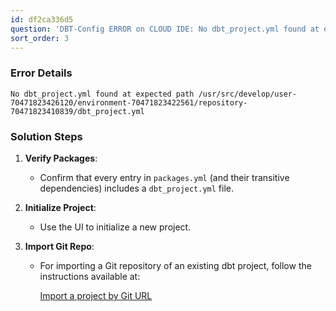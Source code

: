 ```yaml
---
id: df2ca336d5
question: 'DBT-Config ERROR on CLOUD IDE: No dbt_project.yml found at expected path'
sort_order: 3
---
```


### Error Details

```
No dbt_project.yml found at expected path /usr/src/develop/user-70471823426120/environment-70471823422561/repository-70471823410839/dbt_project.yml
```

### Solution Steps

1. **Verify Packages**:
   - Confirm that every entry in `packages.yml` (and their transitive dependencies) includes a `dbt_project.yml` file.

2. **Initialize Project**:
   - Use the UI to initialize a new project.

3. **Import Git Repo**:
   - For importing a Git repository of an existing dbt project, follow the instructions available at:
   
     [Import a project by Git URL](https://docs.getdbt.com/docs/cloud/git/import-a-project-by-git-url)